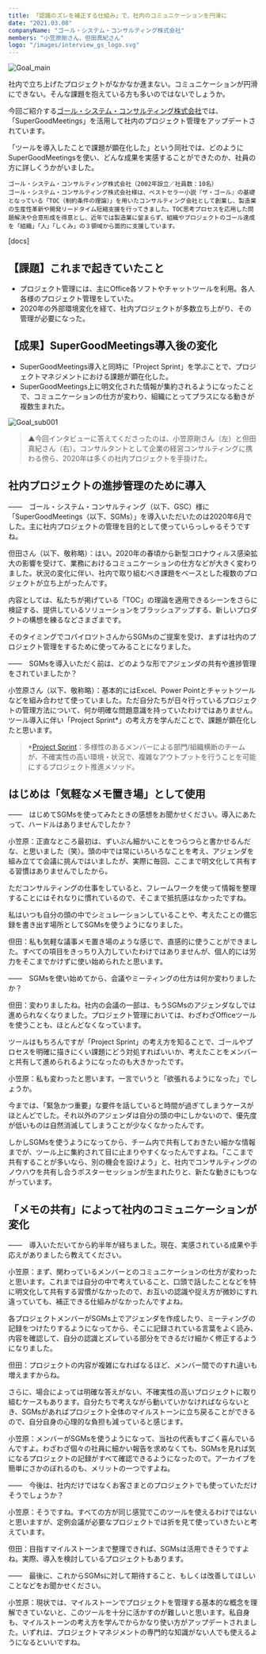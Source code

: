 ```yaml
---
title: 「認識のズレを補正する仕組み」で、社内のコミュニケーションを円滑に
date: "2021.03.08"
companyName: "ゴール・システム・コンサルティング株式会社"
members: "小笠原剛さん、但田真紀さん"
logo: "/images/interview_gs_logo.svg"
---
```

![Goal_main](https://github.com/uniba/super-good-meetings-portal/assets/77031650/d97aabbe-be66-4926-9722-f4fb136dbbc1)

社内で立ち上げたプロジェクトがなかなか進まない。コミュニケーションが円滑にできない。そんな課題を抱えている方も多いのではないでしょうか。

今回ご紹介する[ゴール・システム・コンサルティング株式会社](http://www.goal-consulting.com/)では、「SuperGoodMeetings」を活用して社内のプロジェクト管理をアップデートされています。

「ツールを導入したことで課題が顕在化した」という同社では、どのようにSuperGoodMeetingsを使い、どんな成果を実感することができたのか、社員の方に詳しくうかがいました。

```
ゴール・システム・コンサルティング株式会社（2002年設立／社員数：10名）
ゴール・システム・コンサルティング株式会社様は、ベストセラー小説『ザ・ゴール』の基礎となっている「TOC（制約条件の理論）」を用いたコンサルティング会社として創業し、製造業の生産性革新や開発リードタイム短縮支援を行ってきました。TOC思考プロセスを応用した問題解決や合意形成を得意とし、近年では製造業に留まらず、組織やプロジェクトのゴール達成を「組織」「人」「しくみ」の３領域から面的に支援しています。
```

[docs]

## 【課題】これまで起きていたこと
- プロジェクト管理には、主にOffice各ソフトやチャットツールを利用。各人各様のプロジェクト管理をしていた。
- 2020年の外部環境変化を経て、社内プロジェクトが多数立ち上がり、その管理が必要になった。

## 【成果】SuperGoodMeetings導入後の変化
- SuperGoodMeetings導入と同時に「Project Sprint」を学ぶことで、プロジェクトマネジメントにおける課題が顕在化した。
- SuperGoodMeetings上に明文化された情報が集約されるようになったことで、コミュニケーションの仕方が変わり、組織にとってプラスになる動きが複数生まれた。


![Goal_sub001](https://github.com/uniba/super-good-meetings-portal/assets/77031650/cfbbbf95-fdc4-4c3d-bc5e-16448ce5889c)

> ▲今回インタビューに答えてくださったのは、小笠原剛さん（左）と但田真紀さん（右）。コンサルタントとして企業の経営コンサルティングに携わる傍ら、2020年は多くの社内プロジェクトを手掛けた。

## 社内プロジェクトの進捗管理のために導入
——　ゴール・システム・コンサルティング（以下、GSC）様に「SuperGoodMeetings（以下、SGMs）」を導入いただいたのは2020年6月でした。主に社内プロジェクトの管理を目的として使っていらっしゃるそうですね。

但田さん（以下、敬称略）：はい。2020年の春頃から新型コロナウィルス感染拡大の影響を受けて、業務におけるコミュニケーションの仕方などが大きく変わりました。状況の変化に伴い、社内で取り組むべき課題をベースとした複数のプロジェクトが立ち上がったんです。

内容としては、私たちが掲げている「TOC」の理論を適用できるシーンをさらに検証する、提供しているソリューションをブラッシュアップする、新しいプロダクトの構想を練るなどさまざまです。

そのタイミングでコパイロツトさんからSGMsのご提案を受け、まずは社内のプロジェクト管理をするために使ってみることになりました。

——　SGMsを導入いただく前は、どのような形でアジェンダの共有や進捗管理をされていましたか？

小笠原さん（以下、敬称略）：基本的にはExcel、Power Pointとチャットツールなどを組み合わせて使っていました。ただ自分たちが日々行っているプロジェクトの管理方法について、何か明確な問題意識を持っていたわけではありません。ツール導入に伴い「Project Sprint*」の考え方を学んだことで、課題が顕在化したと思います。

> *[Project Sprint](https://www.projectsprint.org/)：多様性のあるメンバーによる部門/組織横断のチームが、不確実性の高い環境・状況で、複雑なアウトプットを行うことを可能にするプロジェクト推進メソッド。

## はじめは「気軽なメモ置き場」として使用
——　はじめてSGMsを使ってみたときの感想をお聞かせください。導入にあたって、ハードルはありませんでしたか？

小笠原：正直なところ最初は、ずいぶん細かいことをつらつらと書かせるんだな、と思いました（笑）。頭の中では常にいろいろなことを考え、アジェンダを組み立てて会議に挑んではいましたが、実際に毎回、ここまで明文化して共有する習慣はありませんでしたから。

ただコンサルティングの仕事をしていると、フレームワークを使って情報を整理することにはそれなりに慣れているので、そこまで抵抗感はなかったですね。

私はいつも自分の頭の中でシミュレーションしていることや、考えたことの備忘録を書き出す場所としてSGMsを使うようになりました。

但田：私も気軽な議事メモ置き場のような感じで、直感的に使うことができました。すべての項目をきっちり入力していたわけではありませんが、個人的には労力をそこまでかけずに使い始められたと思います。

——　SGMsを使い始めてから、会議やミーティングの仕方は何か変わりましたか？

但田：変わりましたね。社内の会議の一部は、もうSGMsのアジェンダなしでは進められなくなりました。プロジェクト管理においては、わざわざOfficeツールを使うことも、ほとんどなくなっています。

ツールはもちろんですが「Project Sprint」の考え方を知ることで、ゴールやプロセスを明確に描きにくい課題にどう対処すればいいか、考えたことをメンバーと共有して進められるようになったのも大きかったです。

小笠原：私も変わったと思います。一言でいうと「欲張れるようになった」でしょうか。

今までは、「緊急かつ重要」な要件を話していると時間が過ぎてしまうケースがほとんどでした。それ以外のアジェンダは自分の頭の中にしかないので、優先度が低いものは自然消滅してしまうことが少なくなかったんです。

しかしSGMsを使うようになってから、チーム内で共有しておきたい細かな情報までが、ツール上に集約されて目に止まりやすくなったんですよね。「ここまで共有することが多いなら、別の機会を設けよう」と、社内でコンサルティングのノウハウを共有し合うポスターセッションが生まれたりと、新たな動きにもつながっています。

## 「メモの共有」によって社内のコミュニケーションが変化
——　導入いただいてから約半年が経ちました。現在、実感されている成果や手応えがありましたら教えてください。

小笠原：まず、関わっているメンバーとのコミュニケーションの仕方が変わったと思います。これまでは自分の中で考えていること、口頭で話したことなどを特に明文化して共有する習慣がなかったので、お互いの認識や捉え方が微妙にすれ違っていても、補正できる仕組みがなかったんですよね。

各プロジェクトメンバーがSGMs上でアジェンダを作成したり、ミーティングの記録をつけたりするようになってから、そこに記録されている言葉をよく読み、内容を確認して、自分の認識とズレている部分をできるだけ細かく修正するようになりました。

但田：プロジェクトの内容が複雑になればなるほど、メンバー間でのすれ違いも増えますからね。

さらに、場合によっては明確な答えがない、不確実性の高いプロジェクトに取り組むケースもあります。自分たちで考えながら動いていかなければならないとき、SGMsがあればプロジェクト全体のマイルストーンに立ち戻ることができるので、自分自身の心理的な負担も減っていると感じます。

小笠原：メンバーがSGMsを使うようになって、当社の代表もすごく喜んでいるんですよ。わざわざ個々の社員に細かい報告を求めなくても、SGMsを見れば気になるプロジェクトの記録がすべて確認できるようになったので。アーカイブを簡単にさかのぼれるのも、メリットの一つですよね。

——　今後は、社内だけではなくお客さまとのプロジェクトでも使っていただけそうでしょうか？

小笠原：そうですね。すべての方が同じ感覚でこのツールを使えるわけではないと思いますが、定例会議が必要なプロジェクトでは折を見て使っていきたいと考えています。

但田：目指すマイルストーンまで整理できれば、SGMsは活用できそうですよね。実際、導入を検討しているプロジェクトもあります。

——　最後に、これからSGMsに対して期待すること、もしくは改善してほしいことなどをお聞かせください。

小笠原：現状では、マイルストーンでプロジェクトを管理する基本的な概念を理解できていないと、このツールを十分に活かすのが難しいと思います。私自身も、マイルストーンの考え方を学んでからかなり使い方がアップデートされました。いずれは、プロジェクトマネジメントの専門的な知識がない人でも使えるようになるといいですね。
